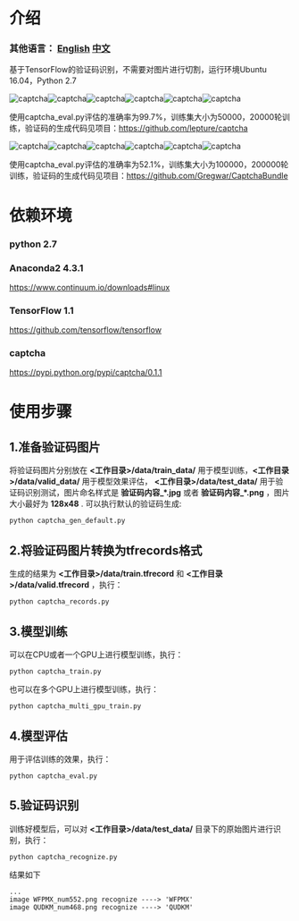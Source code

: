 介绍
====
### 其他语言： [English](https://github.com/PatrickLib/captcha_recognize/blob/master/README.md) [中文](https://github.com/PatrickLib/captcha_recognize/blob/master/README-zhcn.md)

基于TensorFlow的验证码识别，不需要对图片进行切割，运行环境Ubuntu 16.04，Python 2.7

![captcha](https://raw.githubusercontent.com/PatrickLib/captcha_recognition/master/data/test_data/CMQVA_num717_1.png)![captcha](https://raw.githubusercontent.com/PatrickLib/captcha_recognition/master/data/test_data/CMQZJ_num908_1.png)![captcha](https://raw.githubusercontent.com/PatrickLib/captcha_recognition/master/data/test_data/CRGEU_num339_1.png)![captcha](https://raw.githubusercontent.com/PatrickLib/captcha_recognition/master/data/test_data/CZHBN_num989_1.png)![captcha](https://raw.githubusercontent.com/PatrickLib/captcha_recognition/master/data/test_data/DZPEW_num388_1.png)![captcha](https://raw.githubusercontent.com/PatrickLib/captcha_recognition/master/data/test_data/CZWED_num21_1.png)

使用captcha_eval.py评估的准确率为99.7%，训练集大小为50000，20000轮训练，验证码的生成代码见项目：https://github.com/lepture/captcha

![captcha](https://raw.githubusercontent.com/PatrickLib/captcha_recognition/master/data/test_data/1ab2s_num286.jpg)![captcha](https://raw.githubusercontent.com/PatrickLib/captcha_recognition/master/data/test_data/1ezx8_num398.jpg)![captcha](https://raw.githubusercontent.com/PatrickLib/captcha_recognition/master/data/test_data/1iv22_num346.jpg)![captcha](https://raw.githubusercontent.com/PatrickLib/captcha_recognition/master/data/test_data/1kxw2_num940.jpg)![captcha](https://raw.githubusercontent.com/PatrickLib/captcha_recognition/master/data/test_data/3mtj9_num765.jpg)![captcha](https://raw.githubusercontent.com/PatrickLib/captcha_recognition/master/data/test_data/1vuy5_num17.jpg)

使用captcha_eval.py评估的准确率为52.1%，训练集大小为100000，200000轮训练，验证码的生成代码见项目：https://github.com/Gregwar/CaptchaBundle
 
依赖环境
=======
### python 2.7
### Anaconda2 4.3.1
https://www.continuum.io/downloads#linux
### TensorFlow 1.1
https://github.com/tensorflow/tensorflow
### captcha
https://pypi.python.org/pypi/captcha/0.1.1

使用步骤
=======
## 1.准备验证码图片
将验证码图片分别放在 **<工作目录>/data/train_data/** 用于模型训练，**<工作目录>/data/valid_data/** 用于模型效果评估， **<工作目录>/data/test_data/** 用于验证码识别测试，图片命名样式是 **验证码内容_\*.jpg** 或者 **验证码内容_\*.png** ，图片大小最好为 **128x48** . 可以执行默认的验证码生成:
```
python captcha_gen_default.py
```

## 2.将验证码图片转换为tfrecords格式
生成的结果为 **<工作目录>/data/train.tfrecord** 和 **<工作目录>/data/valid.tfrecord** ，执行：
```
python captcha_records.py
```

## 3.模型训练
可以在CPU或者一个GPU上进行模型训练，执行：
```
python captcha_train.py
```
也可以在多个GPU上进行模型训练，执行：
```
python captcha_multi_gpu_train.py
```

## 4.模型评估
用于评估训练的效果，执行：
```
python captcha_eval.py
```

## 5.验证码识别
训练好模型后，可以对 **<工作目录>/data/test_data/** 目录下的原始图片进行识别，执行：
```
python captcha_recognize.py
```
结果如下
```
...
image WFPMX_num552.png recognize ----> 'WFPMX'
image QUDKM_num468.png recognize ----> 'QUDKM'
```

